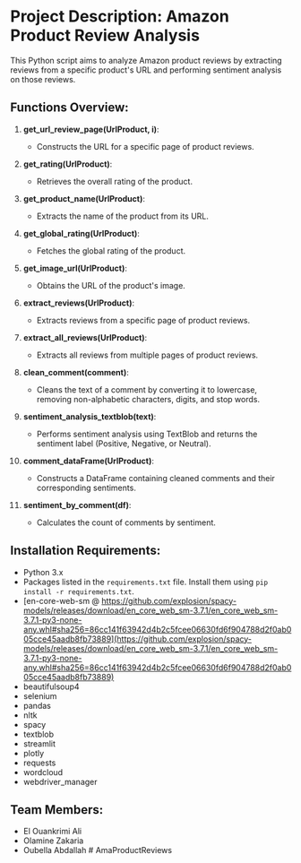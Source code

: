 # Project Description: Amazon Product Review Analysis
This Python script aims to analyze Amazon product reviews by extracting reviews from a specific product's URL and performing sentiment analysis on those reviews.

## Functions Overview:

1. **get_url_review_page(UrlProduct, i)**:
   - Constructs the URL for a specific page of product reviews.

2. **get_rating(UrlProduct)**:
   - Retrieves the overall rating of the product.

3. **get_product_name(UrlProduct)**:
   - Extracts the name of the product from its URL.

4. **get_global_rating(UrlProduct)**:
   - Fetches the global rating of the product.

5. **get_image_url(UrlProduct)**:
   - Obtains the URL of the product's image.

6. **extract_reviews(UrlProduct)**:
   - Extracts reviews from a specific page of product reviews.

7. **extract_all_reviews(UrlProduct)**:
   - Extracts all reviews from multiple pages of product reviews.

8. **clean_comment(comment)**:
   - Cleans the text of a comment by converting it to lowercase, removing non-alphabetic characters, digits, and stop words.

9. **sentiment_analysis_textblob(text)**:
   - Performs sentiment analysis using TextBlob and returns the sentiment label (Positive, Negative, or Neutral).

10. **comment_dataFrame(UrlProduct)**:
    - Constructs a DataFrame containing cleaned comments and their corresponding sentiments.

11. **sentiment_by_comment(df)**:
    - Calculates the count of comments by sentiment.

## Installation Requirements:

- Python 3.x
- Packages listed in the `requirements.txt` file. Install them using `pip install -r requirements.txt`.
- [en-core-web-sm @ https://github.com/explosion/spacy-models/releases/download/en_core_web_sm-3.7.1/en_core_web_sm-3.7.1-py3-none-any.whl#sha256=86cc141f63942d4b2c5fcee06630fd6f904788d2f0ab005cce45aadb8fb73889](https://github.com/explosion/spacy-models/releases/download/en_core_web_sm-3.7.1/en_core_web_sm-3.7.1-py3-none-any.whl#sha256=86cc141f63942d4b2c5fcee06630fd6f904788d2f0ab005cce45aadb8fb73889)
- beautifulsoup4
- selenium
- pandas
- nltk
- spacy
- textblob
- streamlit
- plotly
- requests
- wordcloud
- webdriver_manager

## Team Members:

- El Ouankrimi Ali
- Olamine Zakaria
- Oubella Abdallah
#   A m a P r o d u c t R e v i e w s 
 
 